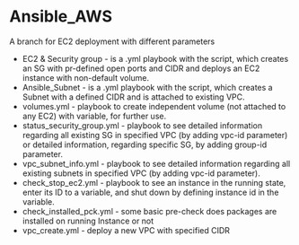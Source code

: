 # Ansible_AWS
A branch for EC2 deployment with different parameters

- EC2 & Security group - is a .yml playbook with the script, which creates an SG with pr-defined open ports and CIDR and deploys an EC2 instance with non-default volume.
- Ansible_Subnet - is a .yml playbook with the script, which creates a Subnet with a defined CIDR and is attached to existing VPC.
- volumes.yml - playbook to create independent volume (not attached to any EC2) with variable, for further use.
- status_security_group.yml -  playbook to see detailed information regarding all existing SG in specified VPC (by adding vpc-id parameter) or detailed information, regarding specific SG, by adding group-id parameter.
- vpc_subnet_info.yml - playbook to see detailed information regarding all existing subnets in specified VPC (by adding vpc-id parameter).
- check_stop_ec2.yml - playbook to see an instance in the running state, enter its ID to a variable, and shut down by defining instance id in the variable.
- check_installed_pck.yml - some basic pre-check does packages are installed on running Instance or not
- vpc_create.yml - deploy a new VPC with specified CIDR 
